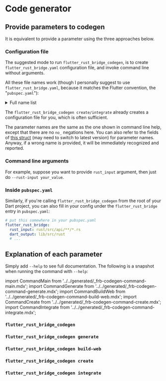 # Code generator

## Provide parameters to codegen

It is equivalent to provide a parameter using the three approaches below.

### Configuration file

The suggested mode to run `flutter_rust_bridge_codegen`,
is to create `flutter_rust_bridge.yaml` configuration file,
and invoke command line without arguments.

All these file names work
(though I personally suggest to use `flutter_rust_bridge.yaml`,
because it matches the Flutter convention, the "`pubspec.yaml`"):

<details>
<summary>Full name list</summary>

- `.flutter_rust_bridge.yml`
- `.flutter_rust_bridge.yaml`
- `.flutter_rust_bridge.json`
- `flutter_rust_bridge.yml`
- `flutter_rust_bridge.yaml` (suggested)
- `flutter_rust_bridge.json`

</details>

The `flutter_rust_bridge_codegen create/integrate` already creates a configuration file for you,
which is often sufficient.

The parameter names are the same as the one shown in command line help,
except that there are no `no_` negations here.
You can also refer to the fields of
[this struct](https://docs.rs/flutter_rust_bridge_codegen/2.0.0-dev.0/lib_flutter_rust_bridge_codegen/codegen/struct.Config.html)
(may need to switch to latest version)
for parameter names.
Anyway, if a wrong name is provided, it will be immediately recognized and reported.

### Command line arguments

For example, suppose you want to provide `rust_input` argument,
then just do `--rust-input your_value`.

### Inside `pubspec.yaml`

Similarly, if you're calling `flutter_rust_bridge_codegen` from the root of your Dart project,
you can also fill in your config under the `flutter_rust_bridge` entry in `pubspec.yaml`:

```yaml
# put this somewhere in your pubspec.yaml
flutter_rust_bridge:
  rust_input: rust/src/api/**/*.rs
  dart_output: lib/src/rust
  # ...
```

## Explanation of each parameter

Simply add `--help` to see full documentation. The following is a snapshot when running the command with `--help`:

import CommandMain from '../../generated/_frb-codegen-command-main.mdx';
import CommandGenerate from '../../generated/_frb-codegen-command-generate.mdx';
import CommandBuildWeb from '../../generated/_frb-codegen-command-build-web.mdx';
import CommandCreate from '../../generated/_frb-codegen-command-create.mdx';
import CommandIntegrate from '../../generated/_frb-codegen-command-integrate.mdx';

### `flutter_rust_bridge_codegen`

<CommandMain/>

### `flutter_rust_bridge_codegen generate`

<CommandGenerate/>

### `flutter_rust_bridge_codegen build-web`

<CommandBuildWeb/>

### `flutter_rust_bridge_codegen create`

<CommandCreate/>

### `flutter_rust_bridge_codegen integrate`

<CommandIntegrate/>
